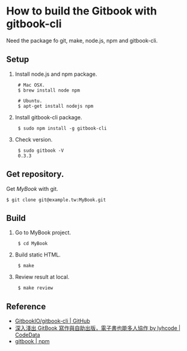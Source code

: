 # How to build the Gitbook with gitbook-cli

Need the package fo git, make, node.js, npm and gitbook-cli.

## Setup

1. Install node.js and npm package.

        # Mac OSX.
        $ brew install node npm

        # Ubuntu.
        $ apt-get install nodejs npm

1. Install gitbook-cli package.

        $ sudo npm install -g gitbook-cli

1. Check version.

        $ sudo gitbook -V
        0.3.3

## Get repository.

Get *MyBook* with git.

    $ git clone git@example.tw:MyBook.git

## Build

1. Go to MyBook project.

        $ cd MyBook

1. Build static HTML.

        $ make

1. Review result at local.

        $ make review

## Reference

- [GitbookIO/gitbook-cli | GitHub](https://github.com/GitbookIO/gitbook-cli)
- [深入淺出 GitBook 寫作與自助出版，電子書也能多人協作 by lyhcode | CodeData](http://www.codedata.com.tw/social-coding/gitbook-self-publishing/)
- [gitbook | npm](https://www.npmjs.com/package/gitbook)
